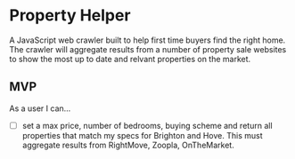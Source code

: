 # **Property Helper**

A JavaScript web crawler built to help first time buyers find the right home. The crawler will aggregate results from a number of property sale websites to show the most up to date and relvant properties on the market.

## **MVP**
As a user I can...
- [ ] set a max price, number of bedrooms, buying scheme and return all properties that match my specs for Brighton and Hove. This must aggregate results from RightMove, Zoopla, OnTheMarket.